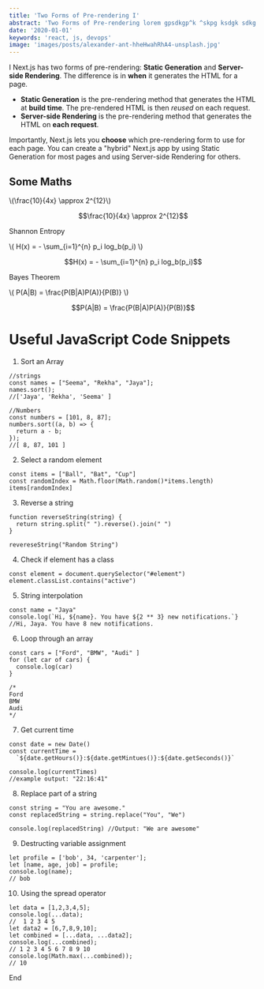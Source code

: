 ```yaml
---
title: 'Two Forms of Pre-rendering I'
abstract: 'Two Forms of Pre-rendering lorem gpsdkgp^k ^skpg ksdgk sdkg sdjgj sdmjgdslj gsdmjgmsdgj smdg'
date: '2020-01-01'
keywords: 'react, js, devops'
image: 'images/posts/alexander-ant-hheHwahRhA4-unsplash.jpg'
---
```


I Next.js has two forms of pre-rendering: **Static Generation** and **Server-side Rendering**. The difference is in **when** it generates the HTML for a page.

- **Static Generation** is the pre-rendering method that generates the HTML at **build time**. The pre-rendered HTML is then _reused_ on each request.
- **Server-side Rendering** is the pre-rendering method that generates the HTML on **each request**.

Importantly, Next.js lets you **choose** which pre-rendering form to use for each page. You can create a "hybrid" Next.js app by using Static Generation for most pages and using Server-side Rendering for others.

## Some Maths

\\(\\frac{10}{4x} \\approx 2^{12}\\)

$$\frac{10}{4x} \approx 2^{12}$$

<p> Shannon Entropy</p>

\\( H(x) = - \\sum_{i=1}^{n} p_i log_b(p_i) \\)

$$H(x) = - \sum_{i=1}^{n} p_i log_b(p_i)$$ 

<p>Bayes Theorem</p>

\\( P(A|B) = \\frac{P(B|A)P(A)}{P(B)} \\)

$$P(A|B) = \frac{P(B|A)P(A)}{P(B)}$$


# Useful JavaScript Code Snippets

1. Sort an Array

```javascript[class="line-numbers"][class="copy-to-clipboard"]
//strings
const names = ["Seema", "Rekha", "Jaya"];
names.sort();
//['Jaya', 'Rekha', 'Seema' ]

//Numbers
const numbers = [101, 8, 87];
numbers.sort((a, b) => {
  return a - b;
});
//[ 8, 87, 101 ]
```

2. Select a random element

```javascript[class="line-numbers"][class="copy-to-clipboard"]
const items = ["Ball", "Bat", "Cup"]
const randomIndex = Math.floor(Math.random()*items.length)
items[randomIndex]
```

3. Reverse a string

```javascript[class="line-numbers"][class="copy-to-clipboard"]
function reverseString(string) {
  return string.split(" ").reverse().join(" ")
}

revereseString("Random String")
```

4. Check if element has a class

```javascript[class="line-numbers"][class="copy-to-clipboard"]
const element = document.querySelector("#element")
element.classList.contains("active")
```

5. String interpolation

```javascript[class="line-numbers"][class="copy-to-clipboard"]
const name = "Jaya"
console.log(`Hi, ${name}. You have ${2 ** 3} new notifications.`}
//Hi, Jaya. You have 8 new notifications.
```

6. Loop through an array

```javascript[class="line-numbers"][class="copy-to-clipboard"]
const cars = ["Ford", "BMW", "Audi" ]
for (let car of cars) {
  console.log(car)
}

/*
Ford
BMW
Audi
*/
```

7. Get current time

```javascript[class="line-numbers"][class="copy-to-clipboard"]
const date = new Date()
const currentTime = 
  `${date.getHours()}:${date.getMintues()}:${date.getSeconds()}`

console.log(currentTimes)
//example output: "22:16:41"
```

8. Replace part of a string

```javascript[class="line-numbers"][class="copy-to-clipboard"]
const string = "You are awesome."
const replacedString = string.replace("You", "We")

console.log(replacedString) //Output: "We are awesome"
```

9. Destructing variable assignment

```javascript[class="line-numbers"][class="copy-to-clipboard"]
let profile = ['bob', 34, 'carpenter'];
let [name, age, job] = profile;
console.log(name);
// bob
```

10. Using the spread operator

```javascript[class="line-numbers"][class="copy-to-clipboard"]
let data = [1,2,3,4,5];
console.log(...data);
//  1 2 3 4 5
let data2 = [6,7,8,9,10];
let combined = [...data, ...data2];
console.log(...combined);
// 1 2 3 4 5 6 7 8 9 10
console.log(Math.max(...combined));
// 10
```

End


